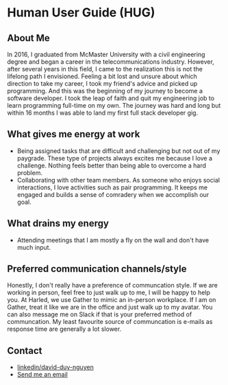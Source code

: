 # Human User Guide (HUG)

## About Me
In 2016, I graduated from McMaster University with a civil engineering degree and began a career in the telecommunications industry. However, after several years in this field, I came to the realization this is not the lifelong path I envisioned. Feeling a bit lost and unsure about which direction
to take my career, I took my friend's advice and picked up programming. And this was the beginning of my journey to become a software developer. I took the leap of faith and quit my engineering job to learn programming full-time on my own. The journey was hard and long but within 16 months I was able to land my first full stack developer gig.

## What gives me energy at work
- Being assigned tasks that are difficult and challenging but not out of my paygrade. These type of projects always excites me because I love a challenge. 
Nothing feels better than being able to overcome a hard problem.
- Collaborating with other team members. As someone who enjoys social interactions, I love activities such as pair programming. 
It keeps me engaged and builds a sense of comradery when we accomplish our goal.

## What drains my energy
- Attending meetings that I am mostly a fly on the wall and don't have much input.

## Preferred communication channels/style
Honestly, I don't really have a preference of communcation style. If we are working in person, feel free to just walk up to me, I will be happy to help you. At Harled, we use Gather to mimic an in-person workplace. If I am on Gather, treat it like we are in the office and just walk up to my avatar.
You can also message me on Slack if that is your preferred method of communcation. My least favourite source of communcation is e-mails as response time
are generally a lot slower.

## Contact
- [linkedin/david-duy-nguyen](https://www.linkedin.com/in/david-duy-nguyen/)
- [Send me an email](mailto:ddnguyen93@gmail.com)
